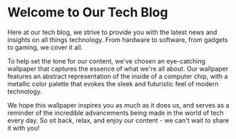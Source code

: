 <!--font:Poppins-->

# Welcome to Our Tech Blog

Here at our tech blog, we strive to provide you with the latest news and insights on all things technology. From hardware to software, from gadgets to gaming, we cover it all.

To help set the tone for our content, we've chosen an eye-catching wallpaper that captures the essence of what we're all about. Our wallpaper features an abstract representation of the inside of a computer chip, with a metallic color palette that evokes the sleek and futuristic feel of modern technology.

We hope this wallpaper inspires you as much as it does us, and serves as a reminder of the incredible advancements being made in the world of tech every day. So sit back, relax, and enjoy our content - we can't wait to share it with you!

<!--

Write me markdown content of website with wallpaper:

"An abstract representation of the inside of a computer chip with a metallic color palette"

The header of the page should not be copy of the text but rather a real content of the website which is using this wallpaper.


---


# Welcome to Our Tech Blog

Here at our tech blog, we strive to provide you with the latest news and insights on all things technology. From hardware to software, from gadgets to gaming, we cover it all.

To help set the tone for our content, we've chosen an eye-catching wallpaper that captures the essence of what we're all about. Our wallpaper features an abstract representation of the inside of a computer chip, with a metallic color palette that evokes the sleek and futuristic feel of modern technology.

We hope this wallpaper inspires you as much as it does us, and serves as a reminder of the incredible advancements being made in the world of tech every day. So sit back, relax, and enjoy our content - we can't wait to share it with you!


---


Write me a Google font which is best fitting for the website.

Pick from the list:
- Great Vibes
- Raleway
- Cormorant Garamond
- Barlow Condensed
- Roboto
- Inter
- Playfair Display
- Cinzel Decorative
- Orbitron
- Dancing Script
- Lobster
- IBM Plex Sans
- Open Sans
- Cinzel
- Poppins
- Creepster
- Lato
- Cabin
- Exo 2
- Montserrat
- Alegreya
- Futura


Write just the font name nothing else.


---


Poppins

-->
